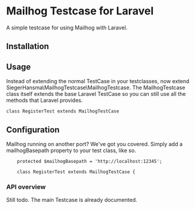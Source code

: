 # Mailhog Testcase for Laravel

A simple testcase for using Mailhog with Laravel.

## Installation

## Usage


Instead of extending the normal TestCase in your testclasses, now extend SiegerHansma\MailhogTestcase\MailhogTestcase. The MailhogTestcase class itself extends the base Laravel TestCase so you can still use all the methods that Laravel provides. 

```
class RegisterTest extends MailhogTestCase
```

## Configuration
Mailhog running on another port? We've got you covered. Simply add a mailhogBasepath property to your test class, like so. 

```
    protected $mailhogBasepath = 'http://localhost:12345';
    
    class RegisterTest extends MailhogTestCase {

```

### API overview

Still todo. The main Testcase is already documented. 




